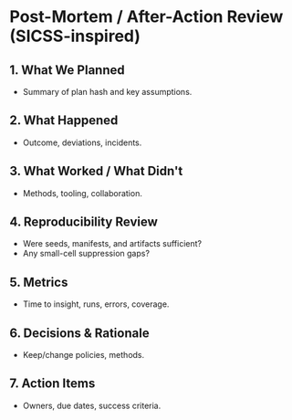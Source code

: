 # Post-Mortem / After-Action Review (SICSS-inspired)

## 1. What We Planned
- Summary of plan hash and key assumptions.

## 2. What Happened
- Outcome, deviations, incidents.

## 3. What Worked / What Didn't
- Methods, tooling, collaboration.

## 4. Reproducibility Review
- Were seeds, manifests, and artifacts sufficient?
- Any small-cell suppression gaps?

## 5. Metrics
- Time to insight, runs, errors, coverage.

## 6. Decisions & Rationale
- Keep/change policies, methods.

## 7. Action Items
- Owners, due dates, success criteria.

